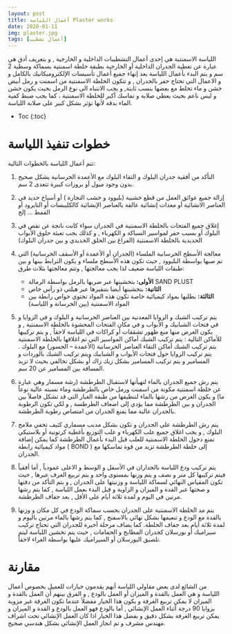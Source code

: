 ```yaml
---
layout: post
title: أعمال اللياسة Plaster works
date: 2020-01-11
img: plaster.jpg
tags: [أعمال تشطيب]
---
```


اللياسة الاسمنتية هي إحدى أعمال التشطيبات الداخلية و الخارجية , و بتعريف أدق هي عبارة عن تغطية الجدران الداخلية أو الخارجية بطبقة خلطة اسمنتية بسماكة وسطية 2 سم و يتم البدء بأعمال اللياسة بعد إنهاء جميع أعمال تأسيسات الإلكتروميكانيك بالكامل و و الاعمال التي تحتاج حفر بالجدران , و تتكون الخلطة الاسمنتية من اسمنت و رمل أبيض خشن و ماء تخلط مع بعضها بنسب ثابتة, و يجب الانتباه الى نوع الرمل بحيث يكون خشن و ليس ناعم بحيث يعطي صلابة و تماسك أكبر للخلطة الاسمنتية ، كما يجب ضبط كمية الماء بدقة لأنها تؤثر بشكل كبير على صلابة اللياسة.

* Toc
{:toc}


# خطوات تنفيذ اللياسة

تتم أعمال اللياسة بالخطوات التالية:

1. التأكد من أفقية جدران البلوك و التقاء البلوك مع الأعمدة الخرسانية بشكل صحيح بدون وجود ميول أو بروزات كبيرة تتعدى 2 سم.

2. إزالة جميع عوائق العمل من قطع خشبية (بليوود و خشب النجارة ) أو أسياخ حديد في العناصر الانشائية أو معدات إنشائية عالقة بالعناصر الإنشائية كالكليبسات أو التايرود أو القمط ... إلخ
 
3. إغلاق جميع الفتحات بالخلطة الاسمنتية في الجدران سواء كانت ناتجة عن نقص في البلوك أو بسبب حفر لمواسير السباكة و الكهرباء , و كذلك يجب تعبئة حلوق الأبواب الحديدية بالخلطة الاسمنتية (الفراغ بين الحلق الحديدي و بين جدران البلوك)

4. معالجة الأسطح الخرسانية الملساء (الجدران أو الأعمدة أو الأسقف الخرسانية) التي تم صبها بواسطة البليوود , حيث تكون هذه الأسطح ملساء و يكون الترابط بينها و بين طبقات اللياسة ضعيف لذا يجب معالجتها , وتتم معالجتها بثلاث طرق:
 
    * **الأولى:** بتخشينها عبر ضربها بالرمل بواسطة الرمالة SAND PLUST
    * **الثانية:** بتخشينها أيضا بتنقيرها عبر هيلتي ذو رأس خاص 
    * **الثالثة:** بطليها بمواد كيميائية خاصة تكون هذه المواد تحتوي خواص رابطة بين المواد الاسمنتية (بين الخرسانة و اللياسة)

5. يتم تركيب الشبك و الزوايا المعدنية بين العناصر الخرسانية و البلوك و في الزوايا و في فتحات الشبابيك و الأبواب و في مكان الفتحات المحشوة بالخلطة الاسمنتية , و يكون الغرض منها منع ظهور تشققات أو كراكات في اللياسة لاحقاً , و يتم تركيبها للأماكن التالية :
 يتم تركيب الشبك أماكن المواسير التي تم اغلاقها بالخلطة الاسمنتية 
يتم تركيب الشبك أماكن التقاء العناصر الخرسانية (الأعمدة – الجسور) مع البلوك .
يتم تركيب الزوايا حول فتحات الأبواب و الشبابيك ويتم تركيب الشبك بالوردات و المسامير و يتم تركيب المسامير بشكل زيك زاك أو بشكل تخالفي بحيث لا تزيد المسافة بين المسامير عن 20 سم.

6. يتم رش جميع الجدران بالماء لتهيأتها لاستقبال الطرطشة (رشة مسمار وهي عبارة عن خلطة اسمنتية مكونة من اسمنت ورمل خاص بالطرطشة وماء نسبته عالية نوعاً ما) و يكون الغرض من رشها بالماء لتنظيفها من طبقة الغبار التي قد تشكل فاصلاً بين الجدران و بين الطرطشة مما يؤدي إلى اضعاف الطرطسة , و لكي تكون الرطوبة بالجدران عالية مما يمنع الجدران من امتصاص رطوبة الطرطشة.

7. يتم رش الطرطشة على الجدران و تكون بشكل مدبب مسماري كثيف تخفي ملامح البلوك , و يجب اغلاق جميع علب الكهرباء و علب التوزيع بأغطية كرتونية أو بلاستيكي تمنع دخول الخلطة الاسمنتية للعلب قبل البدء بأعمال الطرطشة كما يمكن إضافة مواد كيميائية رابطة ( BOND ) إلى خلطة الطرطشة تزيد من قوة تماسكها مع الجدران.

8. يتم تركيب ودع اللياسة بالجداران في الأسفل و الوسط و الاعلى عمودياً , أما أفقياً فيتم تركيبها كل متر و نصف و يتم وزنها بمستوى واحد و يتم تربيع الغرف عبرها , حيث تكون المقياس النهائي لسماكة اللياسة و وزنيتها على الجدران , و يتم التأكد من دقتها و صحتها عبر القدة و الميزان و الزاوية و قبل البدء بعمل اللياسة  , كما يتم رشها مرتين في اليوم و لمدة ثلاثة أيام على الأقل , بعد جفاف الطرطشة.

9. يتم مد الخلطة الاسمنتية على الجدران بحسب سماكة الودع في كل مكان و وزنها بالقدة مع الودع و تنعيمها بشكل نهائي بالاسفنج , كما يتم رشها بالماء مرتين باليوم و لمدة ثلاثة أيام بعد جفاف الخلطة.
كما يضاف مرحلة أخيرة للجدران التي تحتاج تركيب سيراميك أو بورسلان كجدران المطابخ و الحمامات , حيث يتم تخشين اللياسة ليتم تلصيق البورسلان أو السيراميك عليها بواسطة الغراء لاحقاً.

# مقارنة

من الشائع لدى بعض مقاولي اللياسة أنهم يقدمون خيارات للعميل بخصوص أعمال اللياسة و هي العمل بالقدة و الميزان أو العمل بالودع , و الفرق بينهم أن العمل بالقدة و الميزان لا يمكن تربيع الغرفة و يكون هذا الخيار مفضلأ عندما تكون الغرفة غير مزوية بزوايا 90 درجة أثناء العمل الإنشائي , أما بالودع فهو العمل بالودع و القدة و الميزان و يمكن تربيع الغرفة بشكل دقيق و يفضل هذا الخيار اذا كان العمل الإنشائي تحت اشراف مهندس مشرف و تم انجاز العمل الإنشائي بشكل هندسي صحيح.


